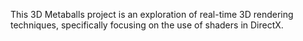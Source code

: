 This 3D Metaballs project is an exploration of real-time 3D rendering techniques, specifically focusing on the use of shaders in DirectX. 
